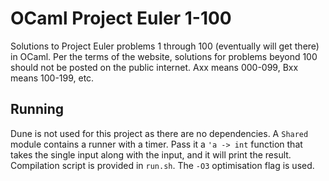 # OCaml Project Euler 1-100

Solutions to Project Euler problems 1 through 100 (eventually will get there) in OCaml. Per the terms of the website, solutions for problems beyond 100 should not be posted on the public internet. Axx means 000-099, Bxx means 100-199, etc.

## Running
Dune is not used for this project as there are no dependencies. A `Shared` module contains a runner with a timer. Pass it a `'a -> int` function that takes the single input along with the input, and it will print the result. Compilation script is provided in `run.sh`. The `-O3` optimisation flag is used.
